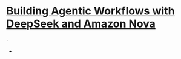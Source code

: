 # [Building Agentic Workflows with DeepSeek and Amazon Nova](https://www.ai.engineer/summit/2025/schedule/aws-deepseek)
	-
-